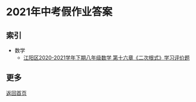 # 2021年中考假作业答案
## 索引
- 数学
  + <a href="TF0x001">江阳区2020-2021学年下期八年级数学
第十六章《二次根式》学习评价题</a>


## 更多
<a href="README">返回首页</a>
